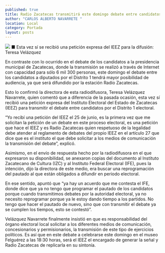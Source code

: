 ```yaml
---
published: true
title: Radio Zacatecas transmitirá este domingo debate entre candidatos a diputación
author: "CARLOS ALBERTO NAVARRETE "
location: Local
category: Portada
layout: posts
---
```


![](http://i.imgur.com/Z39jukXm.jpg)
■ Esta vez sí se recibió una petición expresa del IEEZ para la difusión: Teresa Velázquez 

En contraste con lo ocurrido en el debate de los candidatos a la presidencia municipal de Zacatecas, donde la transmisión se realizó a través de Internet con capacidad para sólo 6 mil 300 personas, este domingo el debate entre los candidatos a diputados por el Distrito 1 tendrá mayor posibilidad de audiencia, ya que será difundido por la estación Radio Zacatecas.  

Esto lo confirmó la directora de esta radiodifusora, Teresa Velázquez Navarrete, quien comentó que a diferencia de la pasada ocasión, esta vez sí recibió una petición expresa del Instituto Electoral del Estado de Zacatecas (IEEZ) para transmitir el debate entre candidatos por el Distrito 1 electoral.

“Yo recibí una petición del IEEZ el 25 de junio, es la primera vez que me solicitan la petición de un debate en este proceso electoral, es una petición que hace el IEEZ y es Radio Zacatecas quien respetuoso de la legalidad debe atender al reglamento de debates del propio IEEZ en el artículo 27 que dice que es el instituto el que debe solicitar a los medios de comunicación la transmisión del debate”, explicó.

Asimismo, en el envío de respuesta hecho por la radiodifusora en el que expresaron su disponibilidad, se anexaron copias del documento al Instituto Zacatecano de Cultura (IZC) y al Instituto Federal Electoral (IFE), pues la intención, dijo la directora de este medio, era buscar una reprogramación del pautado al que están obligados a difundir en periodo electoral.

En ese sentido, apuntó que “ya hay un acuerdo que me contesta el IFE, donde dice que ya no tengo que programar el pautado de los candidatos porque cuando transmitimos debates por la autoridad electoral, ya no necesito reprogramar porque ya le estoy dando tiempo a los partidos. No tengo que hacer el pautado de nuevo, sino que con transmitir el debate ya se cumplen los tiempos, esto se contestó”.

Velázquez Navarrete finalmente insistió en que es responsabilidad del órgano electoral local solicitar a los diferentes medios de comunicación, concesionarios y permisionarios, la transmisión de este tipo de ejercicios políticos. Es así que en este debate a celebrarse este domingo en el museo Felguérez a las 18:30 horas, será el IEEZ el encargado de generar la señal y Radio Zacatecas de replicarla en su sintonía.
